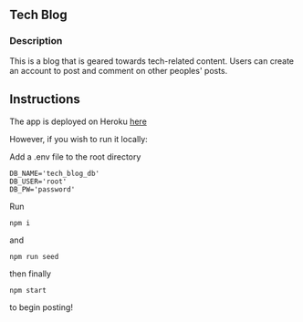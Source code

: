 ## Tech Blog
   
### Description
This is a blog that is geared towards tech-related content. Users can create an account to post and comment on other peoples' posts.


## Instructions
The app is deployed on Heroku [here](https://sheltered-springs-67332.herokuapp.com/)

However, if you wish to run it locally:

Add a .env file to the root directory
```text
DB_NAME='tech_blog_db'
DB_USER='root'
DB_PW='password'
```
Run 
```text
npm i
```
and 
```text
npm run seed
```
then finally
```text
npm start
```
to begin posting!